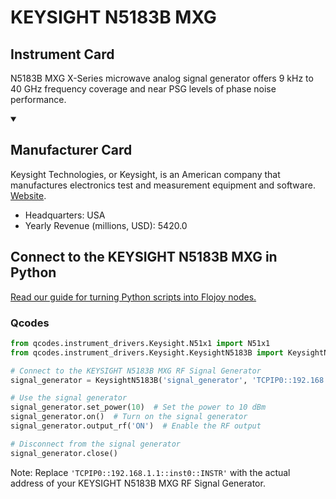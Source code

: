 
# KEYSIGHT N5183B MXG

## Instrument Card

N5183B MXG X-Series microwave analog signal generator offers 9 kHz to 40 GHz frequency coverage and near PSG levels of phase noise performance.

<details open>
<summary><h2>Manufacturer Card</h2></summary>
Keysight Technologies, or Keysight, is an American company that manufactures electronics test and measurement equipment and software. <a href=https://www.keysight.com/us/en/home.html>Website</a>.
<br>
<ul>
  <li>Headquarters: USA</li>
  <li>Yearly Revenue (millions, USD): 5420.0</li>
</ul>
</details>

## Connect to the KEYSIGHT N5183B MXG in Python

[Read our guide for turning Python scripts into Flojoy nodes.](https://docs.flojoy.ai/custom-nodes/creating-custom-node/)


### Qcodes

```python
from qcodes.instrument_drivers.Keysight.N51x1 import N51x1
from qcodes.instrument_drivers.Keysight.KeysightN5183B import KeysightN5183B

# Connect to the KEYSIGHT N5183B MXG RF Signal Generator
signal_generator = KeysightN5183B('signal_generator', 'TCPIP0::192.168.1.1::inst0::INSTR')

# Use the signal generator
signal_generator.set_power(10)  # Set the power to 10 dBm
signal_generator.on()  # Turn on the signal generator
signal_generator.output_rf('ON')  # Enable the RF output

# Disconnect from the signal generator
signal_generator.close()
```

Note: Replace `'TCPIP0::192.168.1.1::inst0::INSTR'` with the actual address of your KEYSIGHT N5183B MXG RF Signal Generator.

